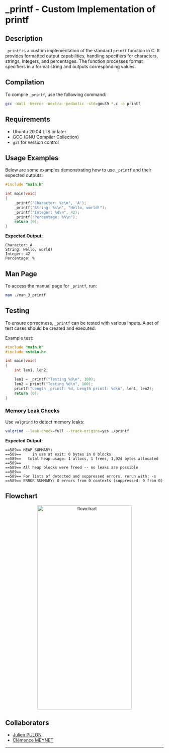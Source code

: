 # _printf - Custom Implementation of printf

## Description

`_printf` is a custom implementation of the standard `printf` function in C. It provides formatted output capabilities, handling specifiers for characters, strings, integers, and percentages. The function processes format specifiers in a format string and outputs corresponding values.

## Compilation

To compile `_printf`, use the following command:

```sh
gcc -Wall -Werror -Wextra -pedantic -std=gnu89 *.c -o printf
```

## Requirements

- Ubuntu 20.04 LTS or later
- GCC (GNU Compiler Collection)
- `git` for version control

## Usage Examples

Below are some examples demonstrating how to use `_printf` and their expected outputs:

```c
#include "main.h"

int main(void)
{
    _printf("Character: %c\n", 'A');
    _printf("String: %s\n", "Hello, world!");
    _printf("Integer: %d\n", 42);
    _printf("Percentage: %%\n");
    return (0);
}
```

**Expected Output:**
```
Character: A
String: Hello, world!
Integer: 42
Percentage: %
```

## Man Page

To access the manual page for `_printf`, run:

```sh
man ./man_3_printf
```

## Testing

To ensure correctness, `_printf` can be tested with various inputs. A set of test cases should be created and executed.

Example test:

```c
#include "main.h"
#include <stdio.h>

int main(void)
{
    int len1, len2;

    len1 = _printf("Testing %d\n", 100);
    len2 = printf("Testing %d\n", 100);
    printf("Length _printf: %d, Length printf: %d\n", len1, len2);
    return (0);
}
```

### Memory Leak Checks

Use `valgrind` to detect memory leaks:

```sh
valgrind --leak-check=full --track-origins=yes ./printf
```

**Expected Output:**
```
==589== HEAP SUMMARY:
==589==     in use at exit: 0 bytes in 0 blocks
==589==   total heap usage: 1 allocs, 1 frees, 1,024 bytes allocated
==589==
==589== All heap blocks were freed -- no leaks are possible
==589==
==589== For lists of detected and suppressed errors, rerun with: -s
==589== ERROR SUMMARY: 0 errors from 0 contexts (suppressed: 0 from 0)
```

## Flowchart

<div align="center">
    <img src="/home/pulon/holbertonschool-printf/flowchart.jpg" width="300" height="650" alt="flowchart">
</div>

## Collaborators

- [Julien PULON](https://github.com/JulienPul)
- [Clémence MEYNET](https://github.com/cmeynet)

---
